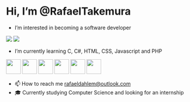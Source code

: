 <h1>Hi, I’m @RafaelTakemura</h1>

- I’m interested in becoming a software developer
<div>
  <a href="https://github.com/RafaelTakemura"></a>
  <img src="https://github-readme-stats.vercel.app/api?username=RafaelTakemura&show_icons=true&theme=dark">
  <img src="https://github-readme-stats.vercel.app/api/top-langs/?username=RafaelTakemura&layout=compact&theme=dark">
</div>

- I’m currently learning C, C#, HTML, CSS, Javascript and PHP
<div style="display:inline-block">
  <img src="https://cdn.jsdelivr.net/gh/devicons/devicon@latest/icons/c/c-original.svg" height=40px/>
  <img src="https://cdn.jsdelivr.net/gh/devicons/devicon@latest/icons/csharp/csharp-original.svg" height=40px/>
  <img src="https://cdn.jsdelivr.net/gh/devicons/devicon@latest/icons/html5/html5-original.svg" height=40px />
  <img src="https://cdn.jsdelivr.net/gh/devicons/devicon@latest/icons/css3/css3-original.svg" height=40px  />
  <img src="https://cdn.jsdelivr.net/gh/devicons/devicon@latest/icons/javascript/javascript-original.svg" height=40px />
  <img src="https://cdn.jsdelivr.net/gh/devicons/devicon@latest/icons/php/php-original.svg" height=40px />


</div>

- 📫 How to reach me rafaeldahlem@outlook.com
- 🎓 Currently studying Computer Science and looking for an internship

<!---
RafaelTakemura/RafaelTakemura is a ✨ special ✨ repository because its `README.md` (this file) appears on your GitHub profile.
You can click the Preview link to take a look at your changes.
--->
